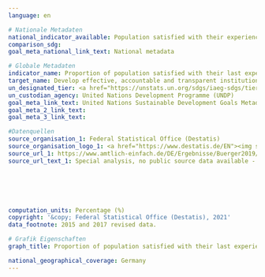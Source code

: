 ```yaml
---
language: en    

# Nationale Metadaten    
national_indicator_available: Population satisfied with their experience of government services during the previous two years    
comparison_sdg:     
goal_meta_national_link_text: National metadata    

# Globale Metadaten    
indicator_name: Proportion of population satisfied with their last experience of public services    
target_name: Develop effective, accountable and transparent institutions at all levels    
un_designated_tier: <a href="https://unstats.un.org/sdgs/iaeg-sdgs/tier-classification/" title="Click here for more information on the UN tier classification.">Tier II</a>    
un_custodian_agency: United Nations Development Programme (UNDP)    
goal_meta_link_text: United Nations Sustainable Development Goals Metadata    
goal_meta_2_link_text:     
goal_meta_3_link_text:     

#Datenquellen
source_organisation_1: Federal Statistical Office (Destatis)
source_organisation_logo_1: <a href="https://www.destatis.de/EN"><img src="https://g205sdgs.github.io/sdg-indicators/public/OrgImgEn/destatis.png" alt="Logo destatis" style="height:60px; width:148px" /></a>
source_url_1: https://www.amtlich-einfach.de/DE/Ergebnisse/Buerger2019/Ergebnisse_Ueberblick_node.html
source_url_text_1: Special analysis, no public source data available - Other results from the Life Sitation Survey (only available in German)





    
computation_units: Percentage (%)    
copyright: '&copy; Federal Statistical Office (Destatis), 2021'    
data_footnote: 2015 and 2017 revised data.    

# Grafik Eigenschaften    
graph_title: Proportion of population satisfied with their last experience of public services    

national_geographical_coverage: Germany    
---
```


<span></span>